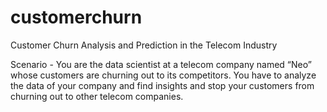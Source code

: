 # customerchurn
Customer Churn Analysis and Prediction in the Telecom Industry

Scenario - You are the data scientist at a telecom company named “Neo” whose customers
 are churning out to its competitors. You have to analyze the data of your
 company and find insights and stop your customers from churning out to other
 telecom companies.
